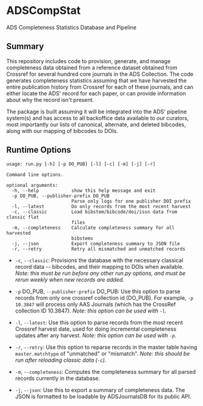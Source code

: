 # ADSCompStat
ADS Completeness Statistics Database and Pipeline

## Summary

This repository includes code to provision, generate, and manage completeness
data obtained from a reference dataset obtained from Crossref for several
hundred core journals in the ADS Collection.  The code generates completeness
statistics assuming that we have harvested the entire publication history
from Crossref for each of these journals, and can either locate the ADS'
record for each paper, or can provide information about why the record
isn't present.

The package is built assuming it will be integrated into the ADS' pipeline
system(s) and has access to all backoffice data available to our curators,
most importantly our lists of canonical, alternate, and deleted bibcodes,
along with our mapping of bibcodes to DOIs.

## Runtime Options

```
usage: run.py [-h] [-p DO_PUB] [-l] [-c] [-m] [-j] [-r]

Command line options.

optional arguments:
  -h, --help            show this help message and exit
  -p DO_PUB, --publisher-prefix DO_PUB
                        Parse only logs for one publisher DOI prefix
  -l, --latest          Do only records from the most recent harvest
  -c, --classic         Load bibstem/bibcode/doi/issn data from classic flat
                        files
  -m, --completeness    Calculate completeness summary for all harvested
                        bibstems
  -j, --json            Export completeness summary to JSON file
  -r, --retry           Retry all mismatched and unmatched records
```

- `-c`, `--classic`: Provisions the database with the necessary classical record data -- bibcodes, and their mapping to DOIs when available. *Note: this must be run before any other run.py options, and must be rerun weekly when new records are added.*

- `-p` DO_PUB, `--publisher-prefix` DO_PUB: Use this option to parse records from only one crossref collection id (DO_PUB).  For example, `-p 10.3847` will process only AAS Journals (which has the CrossRef collection ID 10.3847). *Note: this option can be used with `-l`.*

- `-l`, `--latest`: Use this option to parse records from the most recent Crossref harvest date, used for doing incremental completeness updates after any harvest. *Note: this option can be used with `-p`.*

- `-r`, `--retry`: Use this option to reparse records in the master table having `master.matchtype` of "unmatched" or "mismatch". *Note: this should be run after reloading classic data (`-c`).*

- `-m`, `--completeness`: Computes the completeness summary for all parsed records currently in the database.

- `-j`, `--json`: Use this to export a summary of completeness data.  The JSON is formatted to be loadable by ADSJournalsDB for its public API.
